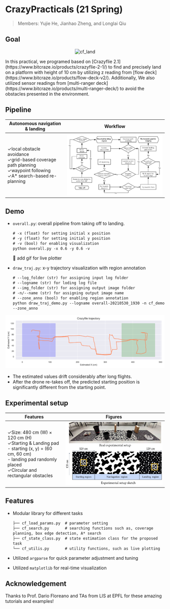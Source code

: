 # CrazyPracticals (21 Spring)

> Members: Yujie He, Jianhao Zheng, and Longlai Qiu

## Goal

<p align="center"><img src="./pics/cf_land.gif" alt="cf_land"   width="600"  /></p>
In this practical, we programed based on [Crazyflie  2.1](https://www.bitcraze.io/products/crazyflie-2-1/) to find and precisely land on a platform with height of 10 cm by utilizing z reading from [flow deck](https://www.bitcraze.io/products/flow-deck-v2/). Additionally, We also utilized sensor readings from [multi-ranger deck](https://www.bitcraze.io/products/multi-ranger-deck/) to avoid the obstacles presented in the environment.



## Pipeline

| Autonomous navigation & landing                              | Workflow                                                     |
| ------------------------------------------------------------ | ------------------------------------------------------------ |
| ✓local obstacle avoidance<br />✓grid-based coverage path planning<br />✓waypoint following<br />✓A* search-based re-planning | <img src="./pics/pipeline_final.png" alt="pipeline_final"  width="500"/> |



## Demo

- `overall.py`: overall pipeline from taking off to landing.

  ```shell
  # -x (float) for setting initial x position
  # -y (float) for setting initial y position
  # -v (bool) for enabling visualization
  python overall.py -x 0.6 -y 0.6 -v
  ```

  🚧 add gif for live plotter

- `draw_traj.py`: x-y trajectory visualization with region annotation

  ```shell
  # --log_folder (str) for assigning input log folder
  # --logname (str) for loding log file
  # --img_folder (str) for assigning output image folder
  # -n/--name (str) for assigning output image name
  # --zone_anno (bool) for enabling region annotation
  python draw_traj_demo.py --logname overall-20210530_1930 -n cf_demo --zone_anno
  ```
<p align="center">
  <img src="./pics/cf_demo.png" alt="cf_demo"   width="600" />
</p>

  - The estimated values drift considerably after long flights.
  - After the drone re-takes off, the predicted starting position is significantly different from the starting point.



## Experimental setup

| Features                                                     | Figures                                                      |
| ------------------------------------------------------------ | ------------------------------------------------------------ |
| ✓Size: 480 cm (W) × 120 cm (H)<br/>✓Starting & Landing pad<br/>  - starting (x, y) = (60 cm, 60 cm)<br/>  - landing pad randomly placed<br/>✓Circular and rectangular obstacles | <img src="./pics/experimental_setup.png" alt="experimental_setup"  width="500" /> |



## Features

- Modular library for different tasks

  ```
  ├── cf_load_params.py  # parameter setting
  ├── cf_search.py       # searching functions such as, coverage planning, box edge detection, A* search
  ├── cf_state_class.py  # state estimation class for the proposed task
  └── cf_utilis.py       # utility functions, such as live plotting
  ```

- Utilized `argparse` for quick parameter adjustment and tuning

- Utilized `matplotlib` for real-time visualization



## Acknowledgement

Thanks to Prof. Dario Floreano and TAs from LIS at EPFL for these amazing tutorials and examples!
